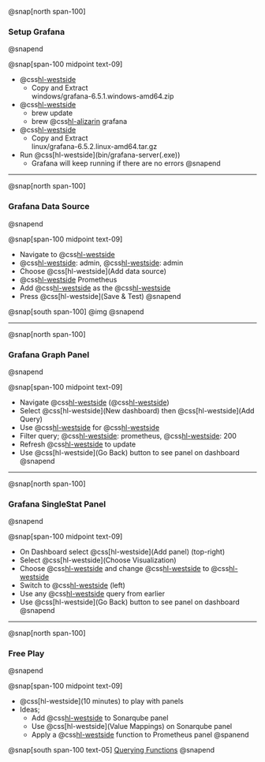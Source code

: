 @snap[north span-100]
### Setup Grafana
@snapend

@snap[span-100 midpoint text-09]
- @css[hl-westside](Windows:)
  - Copy and Extract<br>windows/grafana-6.5.1.windows-amd64.zip
- @css[hl-westside](Mac:)
  - brew update
  - brew @css[hl-alizarin](install) grafana
- @css[hl-westside](Linux:)
  - Copy and Extract<br>linux/grafana-6.5.2.linux-amd64.tar.gz
- Run @css[hl-westside](bin/grafana-server(.exe&#41;)
  - Grafana will keep running if there are no errors
@snapend

---
@snap[north span-100]
### Grafana Data Source
@snapend

@snap[span-100 midpoint text-09]
- Navigate to @css[hl-westside](localhost:3000)
- @css[hl-westside](User): admin, @css[hl-westside](Pass): admin
- Choose @css[hl-westside](Add data source)
- @css[hl-westside](Select) Prometheus
- Add @css[hl-westside](http://localhost:9090) as the @css[hl-westside](URL)
- Press @css[hl-westside](Save & Test)
@snapend

@snap[south span-100]
@img[](assets/img/grafana-datasource-working.png)
@snapend

---
@snap[north span-100]
### Grafana Graph Panel
@snapend

@snap[span-100 midpoint text-09]
- Navigate @css[hl-westside](Home) (@css[hl-westside](localhost:3000)&#41;
- Select @css[hl-westside](New dashboard) then @css[hl-westside](Add Query)
- Use @css[hl-westside](promhttp_metric_handler_requests_total) for @css[hl-westside](query)
- Filter query; @css[hl-westside](job): prometheus, @css[hl-westside](code): 200
- Refresh @css[hl-westside](localhost:9090/metrics) to update
- Use @css[hl-westside](Go Back) button to see panel on dashboard
@snapend

---
@snap[north span-100]
### Grafana SingleStat Panel
@snapend

@snap[span-100 midpoint text-09]
- On Dashboard select @css[hl-westside](Add panel) (top-right)
- Select @css[hl-westside](Choose Visualization)
- Choose @css[hl-westside](Singlestat) and change @css[hl-westside](Show) to @css[hl-westside](Current)
- Switch to @css[hl-westside](Queries) (left)
- Use any @css[hl-westside](Sonarqube) query from earlier
- Use @css[hl-westside](Go Back) button to see panel on dashboard
@snapend

---
@snap[north span-100]
### Free Play
@snapend

@snap[span-100 midpoint text-09]
- @css[hl-westside](10 minutes) to play with panels
- Ideas;
  - Add @css[hl-westside](Thresholds) to Sonarqube panel
  - Use @css[hl-westside](Value Mappings) on Sonarqube panel
  - Apply a @css[hl-westside](rate) function to Prometheus panel
@spanend

@snap[south span-100 text-05]
[Querying Functions](https://prometheus.io/docs/prometheus/latest/querying/functions/)
@snapend
